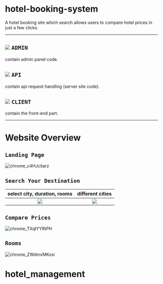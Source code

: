 # hotel-booking-system
A hotel booking site which search allows users to compare hotel prices in just a few clicks.




---
## ![](https://via.placeholder.com/15/f03c15/f03c15.png)   ``ADMIN ``
contain admin panel code.

## ![](https://via.placeholder.com/15/c5f015/c5f015.png) ``API ``
contain api request handling (server site code).

## ![](https://via.placeholder.com/15/1589F0/1589F0.png)  ``CLIENT``
contain the front-end part.

---
# Website Overview
## `Landing Page`
![chrome_c4HJcitarz](https://user-images.githubusercontent.com/66358041/180613396-8a0c1f8f-d44a-4ee8-b31d-8c12cd462f14.png)


## `Search Your Destination`
  select city, duration, rooms         |  different cities
:-------------------------:|:-------------------------:
![](https://user-images.githubusercontent.com/66358041/180613408-6175af23-1cf6-40a2-b3f1-543f2a75ca74.jpg) | ![](https://user-images.githubusercontent.com/66358041/180613422-97ca6121-885f-42dc-a291-b492816234da.jpg)

## `Compare Prices`
![chrome_TXqtYYRtPH](https://user-images.githubusercontent.com/66358041/180613416-ffdde0d3-68f3-4188-9b60-6eb7c6c10600.png)

## `Rooms`
![chrome_ZWdmxMKosi](https://user-images.githubusercontent.com/66358041/180613427-8021264e-1e48-4b22-b909-10aec7988739.jpg)
# hotel_management
